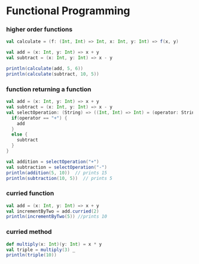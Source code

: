 # Functional Programming

### higher order functions
```scala
val calculate = (f: (Int, Int) => Int, x: Int, y: Int) => f(x, y)

val add = (x: Int, y: Int) => x + y
val subtract = (x: Int, y: Int) => x - y

println(calculate(add, 5, 6))
println(calculate(subtract, 10, 5))
```

### function returning a function
```scala
val add = (x: Int, y: Int) => x + y
val subtract = (x: Int, y: Int) => x - y
val selectOperation: (String) => ((Int, Int) => Int) = (operator: String) => {
  if(operator == "+") {
    add
  }
  else {
    subtract
  }
}

val addition = selectOperation("+")
val subtraction = selectOperation("-")
println(addition(5, 10))  // prints 15
println(subtraction(10, 5))  // prints 5
```

### curried function
```scala
val add = (x: Int, y: Int) => x + y
val incrementByTwo = add.curried(2)
println(incrementByTwo(5)) //prints 10
```

### curried method
```scala
def multiply(x: Int)(y: Int) = x * y
val triple = multiply(3) _
println(triple(10))
```
